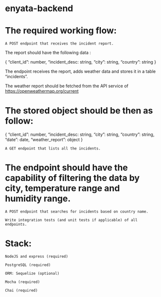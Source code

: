 # enyata-backend

# The required working flow:

    A POST endpoint that receives the incident report.

The report should have the following data :

{ “client_id”: number, “incident_desc: string, “city”: string, “country”: string }

The endpoint receives the report, adds weather data and stores it in a table “incidents”.

The weather report should be fetched from the API service of https://openweathermap.org/current

# The stored object should be then as follow:

{ “client_id”: number, “incident_desc: string, “city”: string, “country”: string, “date”: date, “weather_report”: object }

    A GET endpoint that lists all the incidents.

# The endpoint should have the capability of filtering the data by city, temperature range and humidity range.

    A POST endpoint that searches for incidents based on country name.

    Write integration tests (and unit tests if applicable) of all endpoints.


# Stack:

    NodeJS and express (required)

    PostgreSQL (required)

    ORM: Sequelize (optional)

    Mocha (required)

    Chai (required)